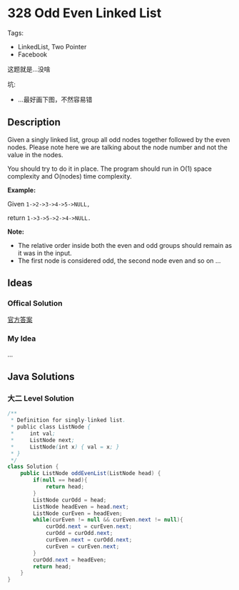 # 328 Odd Even Linked List

Tags:

- LinkedList, Two Pointer
- Facebook

这题就是...没啥

坑:

- ...最好画下图，不然容易错

## Description

Given a singly linked list, group all odd nodes together followed by the even nodes. Please note here we are talking about the node number and not the value in the nodes.

You should try to do it in place. The program should run in O(1) space complexity and O(nodes) time complexity.

__Example:__

Given `1->2->3->4->5->NULL,`

return `1->3->5->2->4->NULL.`

__Note:__

+ The relative order inside both the even and odd groups should remain as it was in the input. 
+ The first node is considered odd, the second node even and so on ...


## Ideas

### Offical Solution
[官方答案](https://leetcode.com/articles/odd-even-linked-list/)

>


### My Idea

...

## Java Solutions

### 大二 Level Solution

```java
/**
 * Definition for singly-linked list.
 * public class ListNode {
 *     int val;
 *     ListNode next;
 *     ListNode(int x) { val = x; }
 * }
 */
class Solution {
    public ListNode oddEvenList(ListNode head) {
        if(null == head){
            return head;
        }
        ListNode curOdd = head;
        ListNode headEven = head.next;
        ListNode curEven = headEven;
        while(curEven != null && curEven.next != null){
            curOdd.next = curEven.next;
            curOdd = curOdd.next;
            curEven.next = curOdd.next;
            curEven = curEven.next;
        }
        curOdd.next = headEven;
        return head;
    }
}
```

